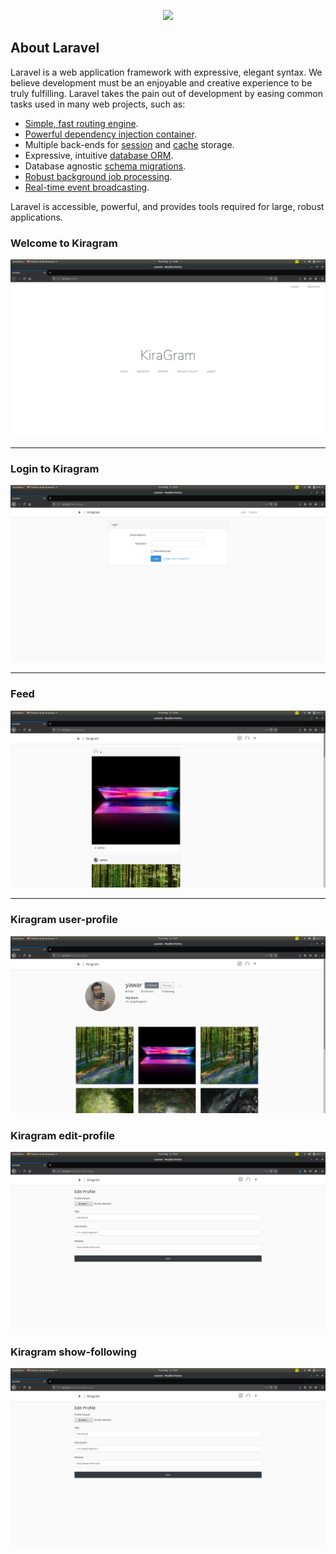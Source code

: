 <p align="center"><img src="https://res.cloudinary.com/dtfbvvkyp/image/upload/v1566331377/laravel-logolockup-cmyk-red.svg" width="400"></p>


## About Laravel

Laravel is a web application framework with expressive, elegant syntax. We believe development must be an enjoyable and creative experience to be truly fulfilling. Laravel takes the pain out of development by easing common tasks used in many web projects, such as:

- [Simple, fast routing engine](https://laravel.com/docs/routing).
- [Powerful dependency injection container](https://laravel.com/docs/container).
- Multiple back-ends for [session](https://laravel.com/docs/session) and [cache](https://laravel.com/docs/cache) storage.
- Expressive, intuitive [database ORM](https://laravel.com/docs/eloquent).
- Database agnostic [schema migrations](https://laravel.com/docs/migrations).
- [Robust background job processing](https://laravel.com/docs/queues).
- [Real-time event broadcasting](https://laravel.com/docs/broadcasting).

Laravel is accessible, powerful, and provides tools required for large, robust applications.



<p>
    <h3> Welcome to Kiragram </h3>
    <img src = "/public/Images/2.png" class="w-50">
</p>
<hr>
<p>
    <h3> Login to Kiragram </h3>
    <img src = "/public/Images/7.png" class="w-50">
</p>
<hr>
<p>
    <h3> Feed</h3>
    <img src = "/public/Images/3.png" class="w-50">
</p>
<hr>
<p>
    <h3> Kiragram user-profile </h3>
    <img src = "/public/Images/4.png" class="w-50">
</p>
<p>
    <h3> Kiragram edit-profile </h3>
    <img src = "/public/Images/6.png" class="w-50">
</p>

<p>
    <h3> Kiragram show-following </h3>
    <img src = "/public/Images/6.png" class="w-50">
</p>
